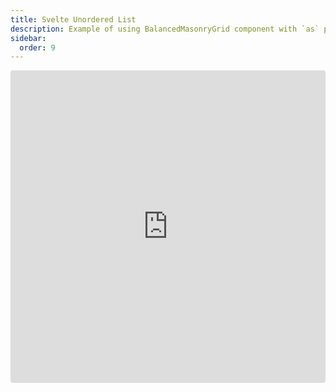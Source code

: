 ```yaml
---
title: Svelte Unordered List
description: Example of using BalancedMasonryGrid component with `as` prop from @masonry-grid/svelte
sidebar:
  order: 9
---
```


<iframe
  src="https://stackblitz.com/github/TrigenSoftware/masonry-grid/tree/main/examples/svelte-unordered-list?embed=1&file=App.svelte&view=preview"
  style="width: 100%; height: 500px; border: 0; border-radius: 4px; overflow: hidden;"
  title="Masonry Grid - Svelte Unordered List Example"
  allow="accelerometer; ambient-light-sensor; camera; encrypted-media; geolocation; gyroscope; hid; microphone; midi; payment; usb; vr; xr-spatial-tracking"
  sandbox="allow-forms allow-modals allow-popups allow-presentation allow-same-origin allow-scripts"
></iframe>
